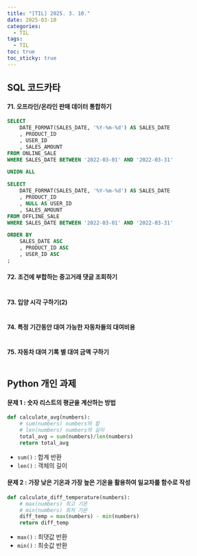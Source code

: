 ```yaml
---
title: "[TIL] 2025. 3. 10."
date: 2025-03-10
categories:
  - TIL
tags:
  - TIL
toc: true
toc_sticky: true
---
```

## SQL 코드카타

#### 71. 오프라인/온라인 판매 데이터 통합하기
```sql
SELECT 
    DATE_FORMAT(SALES_DATE, '%Y-%m-%d') AS SALES_DATE
    , PRODUCT_ID
    , USER_ID
    , SALES_AMOUNT
FROM ONLINE_SALE
WHERE SALES_DATE BETWEEN '2022-03-01' AND '2022-03-31'

UNION ALL

SELECT 
    DATE_FORMAT(SALES_DATE, '%Y-%m-%d') AS SALES_DATE
    , PRODUCT_ID
    , NULL AS USER_ID 
    , SALES_AMOUNT
FROM OFFLINE_SALE
WHERE SALES_DATE BETWEEN '2022-03-01' AND '2022-03-31'

ORDER BY 
    SALES_DATE ASC
    , PRODUCT_ID ASC
    , USER_ID ASC
;
```

#### 72. 조건에 부합하는 중고거래 댓글 조회하기
```sql

```

#### 73. 입양 시각 구하기(2)
```sql

```

#### 74. 특정 기간동안 대여 가능한 자동차들의 대여비용
```sql

```

#### 75. 자동차 대여 기록 별 대여 금액 구하기
```sql

```

## Python 개인 과제

#### 문제 1 : 숫자 리스트의 평균을 계산하는 방법

```python
def calculate_avg(numbers):
	# sum(numbers) numbers의 합
	# len(numbers) numbers의 길이
	total_avg = sum(numbers)/len(numbers)
	return total_avg
```

- ```sum()``` : 합계 반환
- ```len()``` : 객체의 길이

#### 문제 2 : 가장 낮은 기온과 가장 높은 기온을 활용하여 일교차를 함수로 작성

```python
def calculate_diff_temperature(numbers):
	# max(numbers) 최고 기온
	# min(numbers) 최저 기온
	diff_temp = max(numbers) - min(numbers)
	return diff_temp
```
- ```max()``` : 최댓값 반환
- ```min()``` : 최솟값 반환